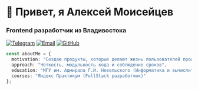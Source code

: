 # 👋 Привет, я Алексей Моисейцев 
### Frontend разработчик из Владивостока

[![Telegram](https://img.shields.io/badge/-Telegram-0088cc?style=flat-square&logo=telegram)](https://t.me/shinobichan)
[![Email](https://img.shields.io/badge/-Email-red?style=flat-square&logo=gmail)](mailto:moisejcevaleksej4@gmail.com)
[![GitHub](https://img.shields.io/badge/-GitHub-181717?style=flat-square&logo=github)](https://github.com/ShinQWE)

```typescript
const aboutMe = {
  motivation: "Создаю продукты, которые делают жизнь пользователей проще",
  approach: "Четкость, модульность кода и соблюдение сроков",
  education: "МГУ им. Адмирала Г.И. Невельского (Информатика и вычислительная техника)",
  courses: "Яндекс Практикум (FullStack разработчик)"
};
